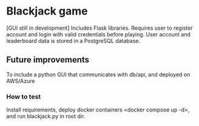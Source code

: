 # Blackjack game

[GUI still in development]
Includes Flask libraries.
Requires user to register account and login with valid credentials before playing. User account and leaderboard data is stored in a PostgreSQL database.

## Future improvements

To include a python GUI that communicates with db/api, and deployed on AWS/Azure

### How to test

Install requirements, deploy docker containers <docker compose up -d>, and run blackjack.py in root dir.
